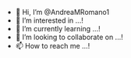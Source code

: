 - 👋 Hi, I’m @AndreaMRomano1
- 👀 I’m interested in ...!
- 🌱 I’m currently learning ...!
- 💞️ I’m looking to collaborate on ...!
- 📫 How to reach me ...!

<!---
AndreaMRomano1/AndreaMRomano1 is a ✨ special ✨ repository because its `README.md` (this file) appears on your GitHub profile.
You can click the Preview link to take a look at your changes.
--->
